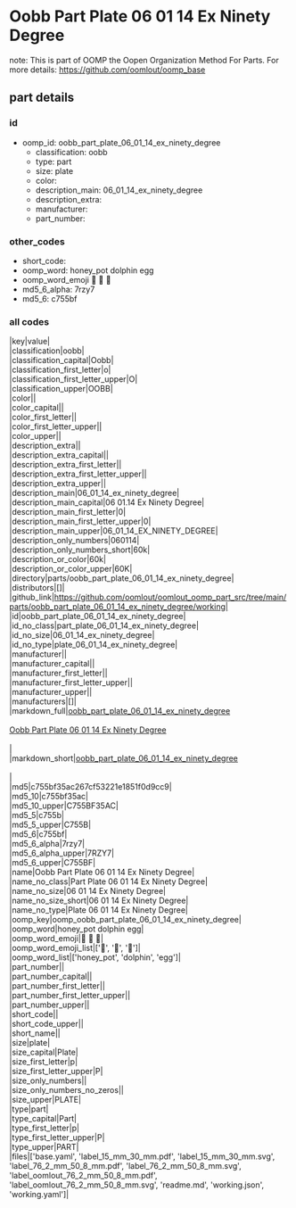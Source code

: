 # Oobb Part Plate 06 01 14 Ex Ninety Degree  

note: This is part of OOMP the Oopen Organization Method For Parts. For more details: https://github.com/oomlout/oomp_base

##  part details





### id
* oomp_id: oobb_part_plate_06_01_14_ex_ninety_degree
  * classification: oobb
  * type: part
  * size: plate
  * color: 
  * description_main: 06_01_14_ex_ninety_degree
  * description_extra: 
  * manufacturer: 
  * part_number: 

### other_codes
* short_code: 
* oomp_word: honey_pot dolphin egg
* oomp_word_emoji :honey_pot: :dolphin: :egg:
* md5_6_alpha: 7rzy7
* md5_6: c755bf

### all codes 
|key|value|  
|classification|oobb|  
|classification_capital|Oobb|  
|classification_first_letter|o|  
|classification_first_letter_upper|O|  
|classification_upper|OOBB|  
|color||  
|color_capital||  
|color_first_letter||  
|color_first_letter_upper||  
|color_upper||  
|description_extra||  
|description_extra_capital||  
|description_extra_first_letter||  
|description_extra_first_letter_upper||  
|description_extra_upper||  
|description_main|06_01_14_ex_ninety_degree|  
|description_main_capital|06 01.14 Ex Ninety Degree|  
|description_main_first_letter|0|  
|description_main_first_letter_upper|0|  
|description_main_upper|06_01_14_EX_NINETY_DEGREE|  
|description_only_numbers|060114|  
|description_only_numbers_short|60k|  
|description_or_color|60k|  
|description_or_color_upper|60K|  
|directory|parts/oobb_part_plate_06_01_14_ex_ninety_degree|  
|distributors|[]|  
|github_link|https://github.com/oomlout/oomlout_oomp_part_src/tree/main/parts/oobb_part_plate_06_01_14_ex_ninety_degree/working|  
|id|oobb_part_plate_06_01_14_ex_ninety_degree|  
|id_no_class|part_plate_06_01_14_ex_ninety_degree|  
|id_no_size|06_01_14_ex_ninety_degree|  
|id_no_type|plate_06_01_14_ex_ninety_degree|  
|manufacturer||  
|manufacturer_capital||  
|manufacturer_first_letter||  
|manufacturer_first_letter_upper||  
|manufacturer_upper||  
|manufacturers|[]|  
|markdown_full|[oobb_part_plate_06_01_14_ex_ninety_degree](https://github.com/oomlout/oomlout_oomp_part_src/tree/main/parts/oobb_part_plate_06_01_14_ex_ninety_degree/working)<br>[](https://github.com/oomlout/oomlout_oomp_part_src/tree/main/parts/oobb_part_plate_06_01_14_ex_ninety_degree/working)<br>[Oobb Part Plate 06 01 14 Ex Ninety Degree](https://github.com/oomlout/oomlout_oomp_part_src/tree/main/parts/oobb_part_plate_06_01_14_ex_ninety_degree/working)<br><br>|  
|markdown_short|[oobb_part_plate_06_01_14_ex_ninety_degree](https://github.com/oomlout/oomlout_oomp_part_src/tree/main/parts/oobb_part_plate_06_01_14_ex_ninety_degree/working)<br><br>|  
|md5|c755bf35ac267cf53221e1851f0d9cc9|  
|md5_10|c755bf35ac|  
|md5_10_upper|C755BF35AC|  
|md5_5|c755b|  
|md5_5_upper|C755B|  
|md5_6|c755bf|  
|md5_6_alpha|7rzy7|  
|md5_6_alpha_upper|7RZY7|  
|md5_6_upper|C755BF|  
|name|Oobb Part Plate 06 01 14 Ex Ninety Degree|  
|name_no_class|Part Plate 06 01 14 Ex Ninety Degree|  
|name_no_size|06 01 14 Ex Ninety Degree|  
|name_no_size_short|06 01 14 Ex Ninety Degree|  
|name_no_type|Plate 06 01 14 Ex Ninety Degree|  
|oomp_key|oomp_oobb_part_plate_06_01_14_ex_ninety_degree|  
|oomp_word|honey_pot dolphin egg|  
|oomp_word_emoji|:honey_pot: :dolphin: :egg:|  
|oomp_word_emoji_list|[':honey_pot:', ':dolphin:', ':egg:']|  
|oomp_word_list|['honey_pot', 'dolphin', 'egg']|  
|part_number||  
|part_number_capital||  
|part_number_first_letter||  
|part_number_first_letter_upper||  
|part_number_upper||  
|short_code||  
|short_code_upper||  
|short_name||  
|size|plate|  
|size_capital|Plate|  
|size_first_letter|p|  
|size_first_letter_upper|P|  
|size_only_numbers||  
|size_only_numbers_no_zeros||  
|size_upper|PLATE|  
|type|part|  
|type_capital|Part|  
|type_first_letter|p|  
|type_first_letter_upper|P|  
|type_upper|PART|  
|files|['base.yaml', 'label_15_mm_30_mm.pdf', 'label_15_mm_30_mm.svg', 'label_76_2_mm_50_8_mm.pdf', 'label_76_2_mm_50_8_mm.svg', 'label_oomlout_76_2_mm_50_8_mm.pdf', 'label_oomlout_76_2_mm_50_8_mm.svg', 'readme.md', 'working.json', 'working.yaml']|  
